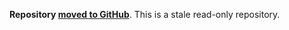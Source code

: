 **Repository [moved to GitHub](https://github.com/rabbitmq/rabbitmq-management-agent)**.
This is a stale read-only repository.
